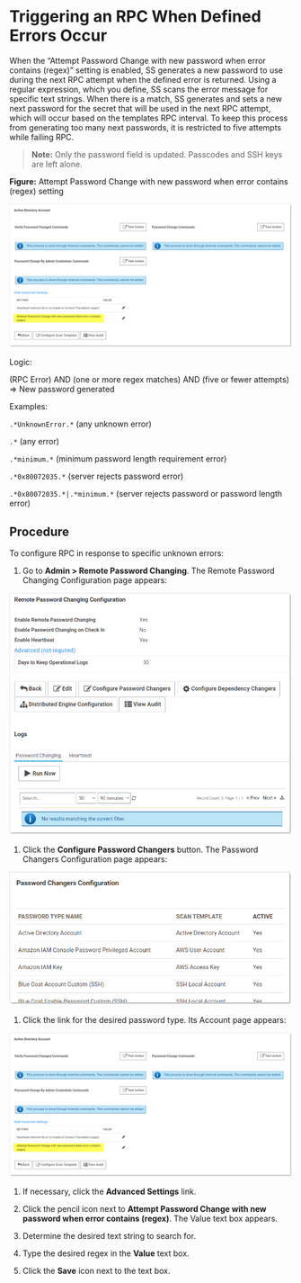 [title]: # (Triggering an RPC When Defined Errors Occur)
[tags]: # (Defined Errors)
[priority]: # (1000)

# Triggering an RPC When Defined Errors Occur

When the “Attempt Password Change with new password when error contains (regex)” setting is enabled, SS generates a new password to use during the next RPC attempt when the defined error is returned. Using a regular expression, which you define, SS scans the error message for specific text strings. When there is a match, SS generates and sets a new next password for the secret that will be used in the next RPC attempt, which will occur based on the templates RPC interval. To keep this process from generating too many next passwords, it is restricted to five attempts while failing RPC. 

> **Note:** Only the password field is updated. Passcodes and SSH keys are left alone.

**Figure:** Attempt Password Change with new password when error contains (regex) setting

![image-20191105140733364](images/image-20191105140733364.png)

Logic:

(RPC Error) AND (one or more regex matches) AND (five or fewer attempts) \=\> New password generated

Examples:

`.*UnknownError.*`  (any unknown error)

`.*`  (any error)

`.*minimum.*`  (minimum password length requirement error)

`.*0x80072035.*`  (server rejects password error)

`.*0x80072035.*|.*minimum.*`  (server rejects password or password length error)

## Procedure

To configure RPC in response to specific unknown errors:

1. Go to **Admin > Remote Password Changing**. The Remote Password Changing Configuration page appears:

![image-20191203153013109](images/image-20191203153013109.png)

1. Click the **Configure Password Changers** button. The Password Changers Configuration page appears:

![image-20191105140347335](images/image-20191105140347335.png)

1. Click the link for the desired password type. Its Account page appears:

![image-20191105140733364](images/image-20191105140733364.png)

1. If necessary, click the **Advanced Settings** link.

1. Click the pencil icon next to **Attempt Password Change with new password when error contains (regex)**. The Value text box appears.

1. Determine the desired text string to search for.

1. Type the desired regex in the **Value** text box.

1. Click the **Save** icon next to the text box.
